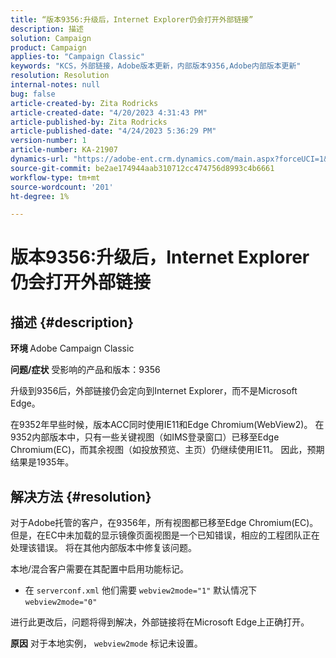```yaml
---
title: “版本9356:升级后，Internet Explorer仍会打开外部链接”
description: 描述
solution: Campaign
product: Campaign
applies-to: "Campaign Classic"
keywords: "KCS，外部链接，Adobe版本更新，内部版本9356,Adobe内部版本更新"
resolution: Resolution
internal-notes: null
bug: false
article-created-by: Zita Rodricks
article-created-date: "4/20/2023 4:31:43 PM"
article-published-by: Zita Rodricks
article-published-date: "4/24/2023 5:36:29 PM"
version-number: 1
article-number: KA-21907
dynamics-url: "https://adobe-ent.crm.dynamics.com/main.aspx?forceUCI=1&pagetype=entityrecord&etn=knowledgearticle&id=7c33d5cf-98df-ed11-a7c7-6045bd006268"
source-git-commit: be2ae174944aab310712cc474756d8993c4b6661
workflow-type: tm+mt
source-wordcount: '201'
ht-degree: 1%

---
```


# 版本9356:升级后，Internet Explorer仍会打开外部链接

## 描述 {#description}

<b>环境 </b>
Adobe Campaign Classic

<b>问题/症状</b>
受影响的产品和版本：9356

升级到9356后，外部链接仍会定向到Internet Explorer，而不是Microsoft Edge。

在9352年早些时候，版本ACC同时使用IE11和Edge Chromium(WebView2)。 在9352内部版本中，只有一些关键视图（如IMS登录窗口）已移至Edge Chromium(EC)，而其余视图（如投放预览、主页）仍继续使用IE11。 因此，预期结果是1935年。




## 解决方法 {#resolution}


对于Adobe托管的客户，在9356年，所有视图都已移至Edge Chromium(EC)。 但是，在EC中未加载的显示镜像页面视图是一个已知错误，相应的工程团队正在处理该错误。 将在其他内部版本中修复该问题。

本地/混合客户需要在其配置中启用功能标记。

- 在 `serverconf.xml` 他们需要 `webview2mode="1"` 默认情况下 `webview2mode="0"`


进行此更改后，问题将得到解决，外部链接将在Microsoft Edge上正确打开。

<b>原因</b>
对于本地实例， `webview2mode` 标记未设置。


